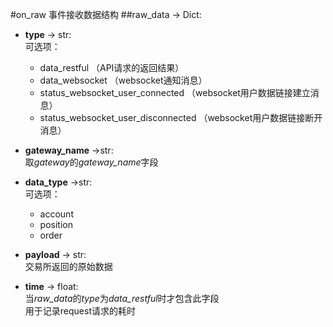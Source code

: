 #on_raw 事件接收数据结构
##raw_data -> Dict:
- **type** -> str:<br>
可选项：
   - data_restful （API请求的返回结果）
   - data_websocket （websocket通知消息）
   - status_websocket_user_connected （websocket用户数据链接建立消息）
   - status_websocket_user_disconnected （websocket用户数据链接断开消息）

        
- **gateway_name** ->str:<br>
取*gateway*的*gateway_name*字段


- **data_type** ->str:<br>
可选项：
   - account  
   - position
   - order


- **payload** -> str:<br>
交易所返回的原始数据


- **time** -> float:<br>
当*raw_data*的*type*为*data_restful*时才包含此字段<br>
用于记录request请求的耗时
